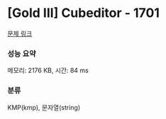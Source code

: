 # [Gold III] Cubeditor - 1701 

[문제 링크](https://www.acmicpc.net/problem/1701) 

### 성능 요약

메모리: 2176 KB, 시간: 84 ms

### 분류

KMP(kmp), 문자열(string)

